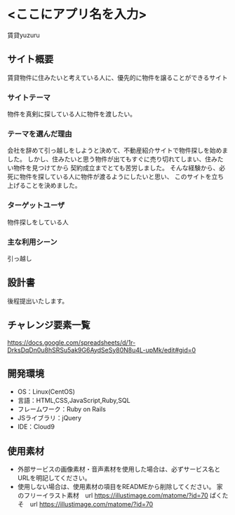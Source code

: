 # <ここにアプリ名を入力>
賃貸yuzuru

## サイト概要
賃貸物件に住みたいと考えている人に、優先的に物件を譲ることができるサイト

### サイトテーマ
物件を真剣に探している人に物件を渡したい。

### テーマを選んだ理由
会社を辞めて引っ越しをしようと決めて、不動産紹介サイトで物件探しを始めました。
しかし、住みたいと思う物件が出てもすぐに売り切れてしまい、住みたい物件を見つけてから
契約成立までとても苦労しました。
そんな経験から、必死に物件を探している人に物件が渡るようにしたいと思い、
このサイトを立ち上げることを決めました。




### ターゲットユーザ
物件探しをしている人

### 主な利用シーン
引っ越し

## 設計書
後程提出いたします。

## チャレンジ要素一覧
<https://docs.google.com/spreadsheets/d/1r-DrksDqDn0u8hSRSu5ak9G6AydSeSy80N8u4L-upMk/edit#gid=0>

## 開発環境
- OS：Linux(CentOS)
- 言語：HTML,CSS,JavaScript,Ruby,SQL
- フレームワーク：Ruby on Rails
- JSライブラリ：jQuery
- IDE：Cloud9

## 使用素材
- 外部サービスの画像素材・音声素材を使用した場合は、必ずサービス名とURLを明記してください。
- 使用しない場合は、使用素材の項目をREADMEから削除してください。
家のフリーイラスト素材　url https://illustimage.com/matome/?id=70
ぱくたそ　url https://illustimage.com/matome/?id=70
